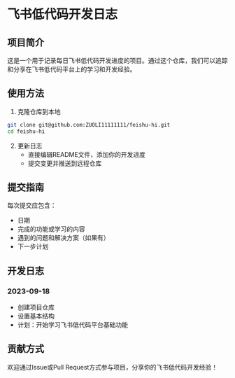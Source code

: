 # 飞书低代码开发日志

## 项目简介
这是一个用于记录每日飞书低代码开发进度的项目。通过这个仓库，我们可以追踪和分享在飞书低代码平台上的学习和开发经验。

## 使用方法
1. 克隆仓库到本地
```bash
git clone git@github.com:ZUOLI11111111/feishu-hi.git
cd feishu-hi
```

2. 更新日志
   - 直接编辑README文件，添加你的开发进度
   - 提交变更并推送到远程仓库

## 提交指南
每次提交应包含：
- 日期
- 完成的功能或学习的内容
- 遇到的问题和解决方案（如果有）
- 下一步计划

## 开发日志
### 2023-09-18
- 创建项目仓库
- 设置基本结构
- 计划：开始学习飞书低代码平台基础功能

## 贡献方式
欢迎通过Issue或Pull Request方式参与项目，分享你的飞书低代码开发经验！
